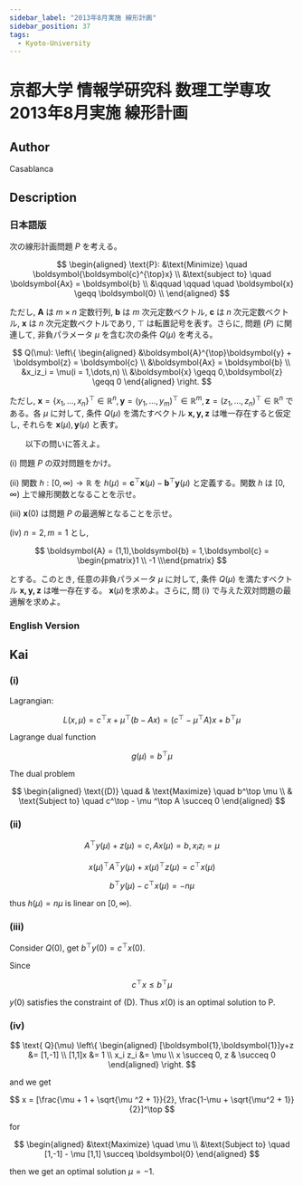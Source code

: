 ```yaml
---
sidebar_label: "2013年8月実施 線形計画"
sidebar_position: 37
tags:
  - Kyoto-University
---
```

# 京都大学 情報学研究科 数理工学専攻 2013年8月実施 線形計画

## **Author**
Casablanca

## **Description**
### 日本語版
次の線形計画問題 $P$ を考える。

$$
\begin{aligned}
\text{P}: &\text{Minimize} \quad \boldsymbol{\boldsymbol{c}^{\top}x} \\
&\text{subject to} \quad \boldsymbol{Ax} = \boldsymbol{b} \\
&\qquad \qquad \quad \boldsymbol{x} \geqq \boldsymbol{0} \\
\end{aligned}
$$

ただし, $\boldsymbol{A}$ は $m \times n$ 定数行列, $\boldsymbol{b}$ は $m$ 次元定数ベクトル, $\boldsymbol{c}$ は $n$ 次元定数ベクトル, $\boldsymbol{x}$ は $n$ 次元定数ベクトルであり, $\top$ は転置記号を表す。さらに, 問題 $(P)$ に関連して, 非負パラメータ $\mu$ を含む次の条件 $Q(\mu)$ を考える。

$$
Q(\mu):
\left\{
\begin{aligned}
&\boldsymbol{A}^{\top}\boldsymbol{y} + \boldsymbol{z} = \boldsymbol{c} \\
&\boldsymbol{Ax} = \boldsymbol{b} \\
&x_iz_i = \mu(i = 1,\dots,n) \\
&\boldsymbol{x} \geqq 0,\boldsymbol{z} \geqq 0
\end{aligned}
\right.
$$

ただし, $\boldsymbol{x} = \{x_1,\dots,x_n\}^{\top} \in \mathbb{R}^n ,\boldsymbol{y} = (y_1,\dots,y_m)^{\top} \in \mathbb{R}^m , \boldsymbol{z} = (z_1,\dots,z_n)^{\top} \in \mathbb{R}^n$ である。各 $\mu$ に対して, 条件 $Q(\mu)$ を満たすベクトル $\boldsymbol{x,y,z}$ は唯一存在すると仮定し, それらを $\boldsymbol{x}(\mu),\boldsymbol{y}(\mu)$ と表す。

&emsp;&emsp;以下の問いに答えよ。

(i) 問題 $P$ の双対問題をかけ。

(ii) 関数 $h:[0,\infty) \rightarrow \mathbb{R}$ を $h(\mu) = \boldsymbol{c}^{\top}\boldsymbol{x}(\mu) - \boldsymbol{b}^{\top}\boldsymbol{y}(\mu)$ と定義する。関数 $h$ は $[0,\infty)$ 上で線形関数となることを示せ。

(iii) $\boldsymbol{x}(0)$ は問題 $P$ の最適解となることを示せ。

(iv) $n = 2,m = 1$ とし,

$$
\boldsymbol{A} = (1,1),\boldsymbol{b} = 1,\boldsymbol{c} = \begin{pmatrix}1 \\ -1 \\\end{pmatrix}
$$

とする。このとき, 任意の非負パラメータ $\mu$ に対して, 条件 $Q(\mu)$ を満たすベクトル $\boldsymbol{x,y,z}$ は唯一存在する。 $\boldsymbol{x}(\mu)$を求めよ。さらに, 問 (i) で与えた双対問題の最適解を求めよ。

### English Version


## **Kai**
### (i)
Lagrangian:

$$
L(x, \mu) = c^\top x + \mu^\top (b-Ax) = (c^\top - \mu ^\top A)x + b^\top \mu
$$

Lagrange dual function

$$
g(\mu) = b^\top \mu
$$

The dual problem

$$
\begin{aligned}
    \text{(D)} \quad & \text{Maximize} \quad b^\top \mu \\
    & \text{Subject to} \quad c^\top - \mu ^\top A \succeq 0
\end{aligned}
$$

### (ii)

$$
A^\top y(\mu) + z(\mu) = c, Ax(\mu) = b, x_iz_i = \mu
$$

$$
x(\mu) ^\top A^\top y(\mu) + x(\mu) ^\top z(\mu) = c^\top x(\mu)
$$

$$
b^\top y(\mu) - c^\top x(\mu) = -n\mu
$$

thus $h(\mu) = n \mu$ is linear on $[0, \infty)$.

### (iii)
Consider $Q(0)$, get $b^\top y(0) = c^\top x(0)$.

Since

$$
c^\top x \leq b^\top \mu
$$

$y(0)$ satisfies the constraint of (D).
Thus $x(0)$ is an optimal solution to P.

### (iv)

$$
\text{ Q}(\mu) \left\{
\begin{aligned}
[\boldsymbol{1},\boldsymbol{1}]y+z &= [1,-1]  \\
[1,1]x &= 1 \\
x_i z_i &= \mu \\
x \succeq 0, z & \succeq 0
\end{aligned}
\right.
$$

and we get

$$
x = [\frac{\mu + 1 + \sqrt{\mu ^2 + 1}}{2}, \frac{1-\mu + \sqrt{\mu^2 + 1}}{2}]^\top
$$

for

$$
\begin{aligned}
    &\text{Maximize} \quad \mu \\
    &\text{Subject to} \quad [1,-1] - \mu [1,1] \succeq \boldsymbol{0}
\end{aligned}
$$

then we get an optimal solution $\mu = -1$.
